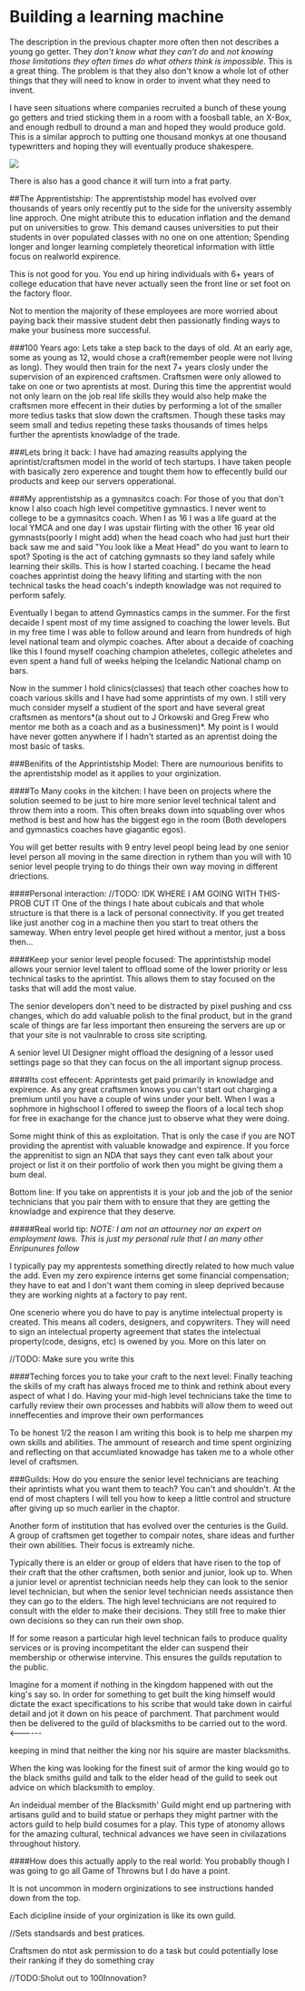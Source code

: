 # Building a learning machine

The description in the previous chapter more often then not describes a young go getter. They _don't know what they can't do_ and  _not knowing those limitations they often times do what others think is impossible_. This is a great thing. The problem is that they also don't know a whole lot of other things that they will need to know in order to invent what they need to invent.

I have seen situations where companies recruited a bunch of these young go getters and tried sticking them in a room with a foosball table, an X-Box, and enough redbull to dround a man and hoped they would produce gold. This is a similar approch to putting one thousand monkys at one thousand typewritters and hoping they will eventually produce shakespere. [](http://en.wikipedia.org/wiki/Infinite_monkey_theorem)

![](http://www.geek.com/wp-content/uploads/2011/08/blurst_of_times.png)

There is also has a good chance it will turn into a frat party.

##The Apprentistship:
The apprentistship model has evolved over thousands of years only recently put to the side for the university assembly line approch. One might atribute this to education inflation and the demand put on universities to grow. This demand causes universities to put their students in over populated classes with no one on one attention; Spending longer and longer learning completely theoretical information with little focus on realworld expirence.

This is not good for you. You end up hiring individuals with 6+ years of college education that have never actually seen the front line or set foot on the factory floor.

Not to mention the majority of these employees are more worried about paying back their massive student debt then passionatly finding ways to make your business more successful.

###100 Years ago:
Lets take a step back to the days of old. At an early age, some as young as 12, would chose a craft(remember people were not living as long). They would then train for the next 7+ years closly under the supervision of an expirenced craftsmen. Craftsmen were only allowed to take on one or two aprentists at most. During this time the apprentist would not only learn on the job real life skills they would also help make the craftsmen more effecent in their duties by performing a lot of the smaller more tedius tasks that slow down the craftsmen. Though these tasks may seem small and tedius repeting these tasks thousands of times helps further the aprentists knowladge of the trade.

###Lets bring it back:
I have had amazing reasults applying the aprintist/craftsmen model in the world of tech startups. I have taken people with basically zero experence and tought them how to effecently build our products and keep our servers opperational.

###My apprentistship as a gymnasitcs coach:
For those of you that don't know I also coach high level competitive gymnastics. I never went to college to be a gymnasitcs coach. When I as 16 I was a life guard at the local YMCA and one day I was upstair flirting with the other 16 year old gymnasts(poorly I might add) when the head coach who had just hurt their back saw me and said "You look like a Meat Head" do you want to learn to spot? Spoting is the act of catching gymnasts so they land safely while learning their skills. This is how I started coaching. I became the head coaches apprintist doing the heavy lifiting and starting with the non technical tasks the head coach's indepth knowladge was not required to perform safely.

Eventually I began to attend Gymnastics camps in the summer. For the first decaide I spent most of my time assigned to coaching the lower levels. But in my free time I was able to follow around and learn from hundreds of high level national team and olympic coaches. After about a decaide of coaching like this I found myself coaching champion atheletes, collegic atheletes and even spent a hand full of weeks helping the Icelandic National champ on bars.

Now in the summer I hold clinics(classes) that teach other coaches how to coach various skills and I have had some apprintists of my own. I still very much consider myself a studient of the sport and have several great craftsmen as mentors*(a shout out to J Orkowski and Greg Frew who mentor me both as a coach and as a businessmen)*. My point is I would have never gotten anywhere if I hadn't started as an aprentist doing the most basic of tasks.

###Benifits of the Apprintistship Model:
There are numourious benifits to the aprentistship model as it applies to your orginization.

####To Many cooks in the kitchen:
I have been on projects where the solution seemed to be just to hire more senior level technical talent and throw them into a room. This often breaks down into squabling over whos method is best and how has the biggest ego in the room (Both developers and gymnastics coaches have giagantic egos).

You will get better results with 9 entry level peopl being lead by one senior level person all moving in the same direction in rythem than you will with 10 senior level people trying to do things their own way moving in different driections.

####Personal interaction:
//TODO: IDK WHERE I AM GOING WITH THIS- PROB CUT IT
One of the things I hate about cubicals and that whole structure is that there is a lack of personal connectivity. If you get treated like just another cog in a machine then you start to treat others the sameway. When entry level people get hired without a mentor, just a boss then...



####Keep your senior level people focused:
The apprintistship model allows your sernior level talent to offload some of the lower priority or less technical tasks to the aprintist. This allows them to stay focused on the tasks that will add the most value.

The senior developers don't need to be distracted by pixel pushing and css changes, which do add valuable polish to the final product, but in the grand scale of things are far less important then ensureing the servers are up or that your site is not vaulnrable to cross site scripting.

A senior level UI Designer might offload the designing of a lessor used settings page so that they can focus on the all important signup process.

####Its cost effecent:
Apprintests get paid primarily in knowladge and expirence. As any great craftsmen knows you can't start out charging a premium until you have a couple of wins under your belt. When I was a sophmore in highschool I offered to sweep the floors of a local tech shop for free in exachange for the chance just to observe what they were doing.

Some might think of this as exploitation. That is only the case if you are NOT providing the aprentist with valuable knowadge and expirence. If you force the apprenitist to sign an NDA that says they cant even talk about your project or list it on their portfolio of work then you might be giving them a bum deal.

Bottom line: If you take on apprentists it is your job and the job of the senior technicians that you pair them with to ensure that they are getting the knowladge and expirence that they deserve.

#####Real world tip:
_NOTE: I am not an attourney nor an expert on employment laws. This is just my personal rule that I an many other Enripunures follow_

I typically pay my apprentests something directly related to how much value the add. Even my zero expirence interns get some financial compensation; they have to eat and I don't want them coming in sleep deprived because they are working nights at a factory to pay rent.

One scenerio where you do have to pay is anytime intelectual property is created. This means all coders, designers, and copywriters. They will need to sign an intelectual property agreement that states the intelectual property(code, designs, etc) is owened by you. More on this later on

//TODO: Make sure you write this

####Teching forces you to take your craft to the next level:
Finally teaching the skills of my craft has always froced me to think and rethink about every aspect of what I do. Having your mid-high level technicians take the time to carfully review their own processes and habbits will allow them to weed out inneffecenties and improve their own performances

To be honest 1/2 the reason I am writing this book is to help me sharpen my own skills and abilities. The ammount of research and time spent orginizing and reflecting on that accumliated knowadge has taken me to a whole other level of craftsmen.

###Guilds:
How do you ensure the senior level technicians are teaching their aprintists what you want them to teach? You can't and shouldn't.
At the end of most chapters I will tell you how to keep a little control and structure after giving up so much earlier in the chaptor.

Another form of institution that has evolved over the centuries is the Guild. A group of craftsmen get together to compair notes, share ideas and further their own abilities. Their focus is extreamly niche.

Typically there is an elder or group of elders that have risen to the top of their craft that the other craftsmen, both senior and junior, look up to. When a junior level or aprentist technician needs help they can look to the senior level technician, but when the senior level technician needs assistance then they can go to the elders. The high level technicians are not required to consult with the elder to make their decisions. They still free to make thier own decisions so they can run their own shop.

If for some reason a particular high level technican fails to produce quality services or is proving incompetitant the elder can suspend their membership or otherwise intervine. This ensures the guilds reputation to the public.



Imagine for a moment if nothing in the kingdom happened with out the king's say so. In order for something to get built the king himself would dictate the exact specifications to his scribe that would take down in cairful detail and jot it down on his peace of parchment. That parchment would then be delivered to the guild of blacksmiths to be carried out to the word. <------

keeping in mind that neither the king nor his squire are master blacksmiths.

When the king was looking for the finest suit of armor the king would go to the black smiths guild and talk to the elder head of the guild to seek out advice on which blacksmith to employ.

An indeidual member of the Blacksmith' Guild might end up partnering with artisans guild and to build statue or perhaps they might partner with the actors guild to help build cosumes for a play. This type of atonomy allows for the amazing cultural, technical advances we have seen in civilazations throughout history.

####How does this actually apply to the real world:
You probablly though I was going to go all Game of Throwns but I do have a point.

It is not uncommon in modern orginizations to see instructions handed down from the top.

Each dicipline inside of your orginization is like its own guild.

//Sets standsards and best pratices.

Craftsmen do ntot ask permission to  do a task but could potentially lose their ranking if they do something cray


//TODO:Sholut out to 100Innovation?
##
